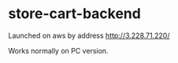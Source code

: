 # store-cart-backend
Launched on aws by address http://3.228.71.220/ 

Works normally on PC version.
